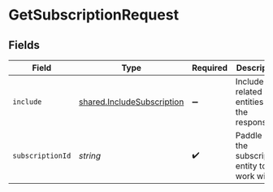 # GetSubscriptionRequest


## Fields

| Field                                                                           | Type                                                                            | Required                                                                        | Description                                                                     | Example                                                                         |
| ------------------------------------------------------------------------------- | ------------------------------------------------------------------------------- | ------------------------------------------------------------------------------- | ------------------------------------------------------------------------------- | ------------------------------------------------------------------------------- |
| `include`                                                                       | [shared.IncludeSubscription](../../../sdk/models/shared/includesubscription.md) | :heavy_minus_sign:                                                              | Include related entities in the response.                                       |                                                                                 |
| `subscriptionId`                                                                | *string*                                                                        | :heavy_check_mark:                                                              | Paddle ID of the subscription entity to work with.                              | sub_01gvne45dvdhg5gdxrz6hh511r                                                  |